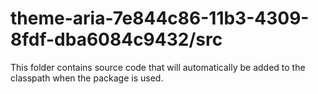# theme-aria-7e844c86-11b3-4309-8fdf-dba6084c9432/src

This folder contains source code that will automatically be added to the classpath when
the package is used.
